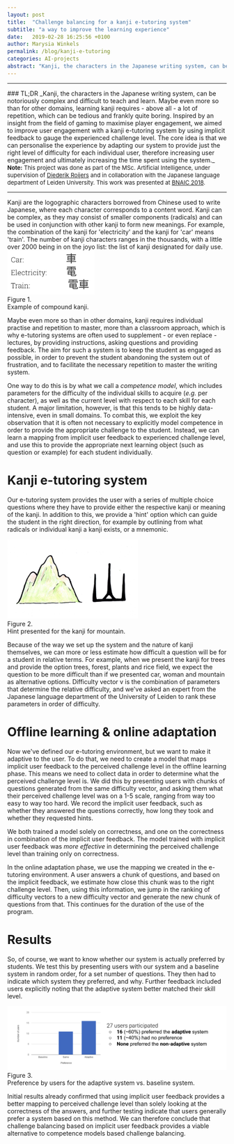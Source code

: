 ```yaml
---
layout: post
title:  "Challenge balancing for a kanji e-tutoring system"
subtitle: "a way to improve the learning experience"
date:   2019-02-28 16:25:56 +0100
author: Marysia Winkels
permalink: /blog/kanji-e-tutoring
categories: AI-projects
abstract: "Kanji, the characters in the Japanese writing system, can be notoriously complex and difficult to teach and learn. Maybe even more so than for other domains, learning kanji requires - above all - a lot of repetition, which can be tedious and frankly quite boring. Inspired by an insight from the field of gaming to maximise player engagement, we aimed to improve user engagement with a kanji e-tutoring system by using implicit feedback to gauge the experienced challenge level. The core idea is that we can personalise the experience by adapting our system to provide just the right level of difficulty for each individual user, therefore increasing user engagement and ultimately increasing the time spent using the system."
---
```

<hr>
### TL;DR
_Kanji, the characters in the Japanese writing system, can be notoriously complex and difficult to teach and learn. Maybe even more so than for other domains, learning kanji requires - above all - a lot of repetition, which can be tedious and frankly quite boring. Inspired by an insight from the field of gaming to maximise player engagement, we aimed to improve user engagement with a kanji e-tutoring system by using implicit feedback to gauge the experienced challenge level. The core idea is that we can personalise the experience by adapting our system to provide just the right level of difficulty for each individual user, therefore increasing user engagement and ultimately increasing the time spent using the system._

<font size="2">
	<b>Note:</b> This project was done as part of the MSc. Artificial Intelligence, under supervision of <a href="http://www.roijers.info">Diederik Roijers</a> and in collaboration with the Japanese language department of Leiden University. This work was presented at <a href="https://bnaic2018.nl">BNAIC 2018</a>.
</font>
<hr>
<i></i><emph> Kanji</emph> are the logographic characters borrowed from Chinese used to write Japanese, where each character corresponds to a content word. Kanji can be complex, as they may consist of smaller components (radicals) and can be used in conjunction with other kanji to form new meanings. For example, the combination of the kanji for 'electricity' and the kanji for 'car' means 'train'. The number of kanji characters ranges in the thousands, with a little over 2000 being in on the joyo list: the list of kanji designated for daily use.

<div class="Figure">
    <img src="../assets/kanji/compound_kanji.png" alt="Image" width="200"/>
	<br>
	<div class="Figure index">Figure 1.</div><div class="Figure description" style="width: 200px"> Example of compound kanji. </div>
</div>
 
Maybe even more so than in other domains, kanji requires individual practise and repetition to master, more than a classroom approach, which is why <emph>e-tutoring systems</emph> are often used to supplement - or even replace - lectures, by providing instructions, asking questions and providing feedback. The aim for such a system is to keep the student as engaged as possible, in order to prevent the student abandoning the system out of frustration, and to facilitate the necessary repetition to master the writing system. 

One way to do this is by what we call a _competence model_, which includes parameters for the difficulty of the individual skills to acquire (_e.g._ per character), as well as the current level with respect to each skill for each student. A major limitation, however, is that this tends to be highly data-intensive, even in small domains. To combat this, we exploit the key observation that it is often not necessary to explicitly model competence in order to provide the appropriate challenge to the student. Instead, we can learn  a mapping from <emph>implicit user feedback</emph> to <emph>experienced challenge level</emph>, and use this to provide the appropriate next learning object (such as question or example) for each student individually. 



# Kanji e-tutoring system
Our e-tutoring system provides the user with a series of <emph>multiple choice</emph> questions where they have to provide either the respective kanji or meaning of the kanji. In addition to this, we provide a 'hint' option which can guide the student in the right direction, for example by outlining from what radicals or individual kanji a kanji exists, or a mnemonic.

<div class="Figure">
    <img src="../assets/kanji/mountain.png" alt="Image" width="300"/>
	<br>
	<div class="Figure index">Figure 2.</div><div class="Figure description" style="width: 300px"> Hint presented for the kanji for mountain. </div>
</div>

Because of the way we set up the system and the nature of kanji themselves, we can more or less estimate how difficult a question will be for a student in relative terms. For example, when we present the kanji for trees and provide the option trees, forest, plants and rice field, we expect the question to be more difficult than if we presented car, woman and mountain as alternative options. <emph>Difficulty vector v</emph> is the combination of parameters that determine the relative difficulty, and we've asked an expert from the Japanese language department of the University of Leiden to rank these parameters in order of difficulty. 

# Offline learning & online adaptation
Now we've defined our e-tutoring environment, but we want to make it <emph>adaptive</emph> to the user. To do that, we need to create a model that maps implicit user feedback to the perceived challenge level in the <emph>offline learning</emph> phase. This means we need to collect data in order to determine what the perceived challenge level is. We did this by presenting users with chunks of questions generated from the same difficulty vector, and asking them what their perceived challenge level was on a 1-5 scale, ranging from way too easy to way too hard. We record the implicit user feedback, such as whether they answered the questions correctly, how long they took and whether they requested hints. 


We both trained a model solely on correctness, and one on the correctness in combination of the implicit user feedback. The model trained with implicit user feedback was _more effective_ in determining the perceived challenge level than training only on correctness.

In the <emph>online adaptation</emph> phase, we use the mapping we created in the e-tutoring environment. A user answers a chunk of questions, and based on the implicit feedback, we estimate how close this chunk was to the right challenge level. Then, using this information, we jump in the ranking of difficulty vectors to a new difficulty vector and generate the new chunk of questions from that. This continues for the duration of the use of the program.

# Results
So, of course, we want to know whether our system is actually preferred by students. We test this by presenting users with our system and a baseline system in random order, for a set number of questions. They then had to indicate which system they preferred, and why. Further feedback included users explicitly noting that the adaptive system better matched their skill level.
 
<div class="Figure">
	<img src="../assets/kanji/results.png" alt="Image" width="800"/> 
	<div class="Figure index">Figure 3.</div><div class="Figure description" > Preference by users for the adaptive system vs. baseline system. </div>
</div>


Initial results already confirmed that using implicit user feedback provides a better mapping to perceived challenge level than solely looking at the correctness of the answers, and further testing indicate that users generally prefer a system based on this method. We can therefore conclude that challenge balancing based on implicit user feedback provides a <emph>viable alternative</emph> to competence models based challenge balancing.
